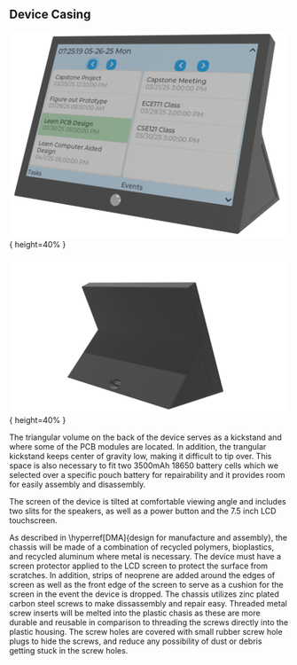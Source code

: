 ## Device Casing

![Front render of productivity device](images/schedule_companion_render.png){ height=40% }

![Back render of productivity device](images/schedule_companion_render_back.png){ height=40% }

The triangular volume on the back of the device serves as a kickstand and where some of the PCB modules are located. In addition, the trangular kickstand keeps center of gravity low, making it difficult to tip over. This space is also necessary to fit two 3500mAh 18650 battery cells which we selected over a specific pouch battery for repairability and it provides room for easily assembly and disassembly.

The screen of the device is tilted at comfortable viewing angle and includes two slits for the speakers, as well as a power button and the 7.5 inch LCD touchscreen.

As described in \hyperref[DMA]{design for manufacture and assembly}, the chassis will be made of a combination of recycled polymers, bioplastics, and recycled aluminum where metal is necessary. The device must have a screen protector applied to the LCD screen to protect the surface from scratches. In addition, strips of neoprene are added around the edges of screen as well as the front edge of the screen to serve as a cushion for the screen in the event the device is dropped. The chassis utilizes zinc plated carbon steel screws to make dissassembly and repair easy. Threaded metal screw inserts will be melted into the plastic chasis as these are more durable and reusable in comparison to threading the screws directly into the plastic housing. The screw holes are covered with small rubber screw hole plugs to hide the screws, and reduce any possibility of dust or debris getting stuck in the screw holes. 

